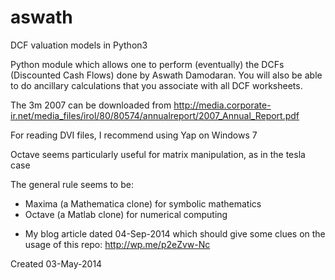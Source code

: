 aswath
======

DCF valuation models in Python3

Python module which allows one to perform (eventually) the 
DCFs (Discounted Cash Flows) done by Aswath Damodaran. You 
will also be able to do ancillary calculations that you 
associate with all DCF worksheets.

The 3m 2007 can be downloaded from http://media.corporate-ir.net/media_files/irol/80/80574/annualreport/2007_Annual_Report.pdf

For reading DVI files, I recommend using Yap on Windows 7


Octave seems particularly useful for matrix manipulation, as in the tesla case

The general rule seems to be:
- Maxima (a Mathematica clone) for symbolic mathematics
- Octave (a Matlab clone) for numerical computing

* My blog article dated 04-Sep-2014  which should give some clues on the usage of this repo: http://wp.me/p2eZvw-Nc

Created 03-May-2014
